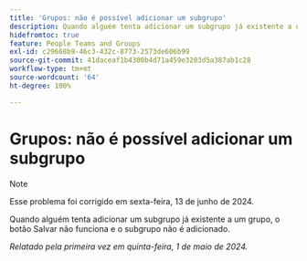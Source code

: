 ```yaml
---
title: 'Grupos: não é possível adicionar um subgrupo'
description: Quando alguém tenta adicionar um subgrupo já existente a um grupo, o botão Salvar não funciona e o subgrupo não é adicionado.
hidefromtoc: true
feature: People Teams and Groups
exl-id: c29668b9-46c3-432c-8773-2573de606b99
source-git-commit: 41daceaf1b4300b4d71a459e3203d5a387ab1c28
workflow-type: tm+mt
source-wordcount: '64'
ht-degree: 100%

---
```


# Grupos: não é possível adicionar um subgrupo

>[!NOTE]
>
>Esse problema foi corrigido em sexta-feira, 13 de junho de 2024.

Quando alguém tenta adicionar um subgrupo já existente a um grupo, o botão Salvar não funciona e o subgrupo não é adicionado.

_Relatado pela primeira vez em quinta-feira, 1 de maio de 2024._
